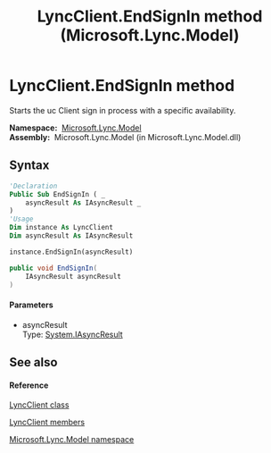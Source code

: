 ﻿---
title: LyncClient.EndSignIn method  (Microsoft.Lync.Model)
TOCTitle: 'EndSignIn method '
ms:assetid: M:Microsoft.Lync.Model.LyncClient.EndSignIn(System.IAsyncResult)_DI_3_UC_OCS14MrefLyncWPF
ms:mtpsurl: https://msdn.microsoft.com/en-us/library/microsoft.lync.model.lyncclient.endsignin(v=office.15)
ms:contentKeyID: 48593490
ms.date: 07/28/2014
mtps_version: v=office.15
f1_keywords:
- Microsoft.Lync.Model.LyncClient.EndSignIn
dev_langs:
- CSharp
- JScript
- VB
- other
---

# LyncClient.EndSignIn method

Starts the uc Client sign in process with a specific availability.

**Namespace:**  [Microsoft.Lync.Model](microsoft-lync-model-namespace_2.md)  
**Assembly:**  Microsoft.Lync.Model (in Microsoft.Lync.Model.dll)

## Syntax

``` vb
'Declaration
Public Sub EndSignIn ( _
    asyncResult As IAsyncResult _
)
'Usage
Dim instance As LyncClient
Dim asyncResult As IAsyncResult

instance.EndSignIn(asyncResult)
```

``` csharp
public void EndSignIn(
    IAsyncResult asyncResult
)
```

#### Parameters

  - asyncResult  
    Type: [System.IAsyncResult](http://msdn2.microsoft.com/en-us/library/ft8a6455)  

## See also

#### Reference

[LyncClient class](lyncclient-class-microsoft-lync-model_2.md)

[LyncClient members](lyncclient-members-microsoft-lync-model_2.md)

[Microsoft.Lync.Model namespace](microsoft-lync-model-namespace_2.md)

